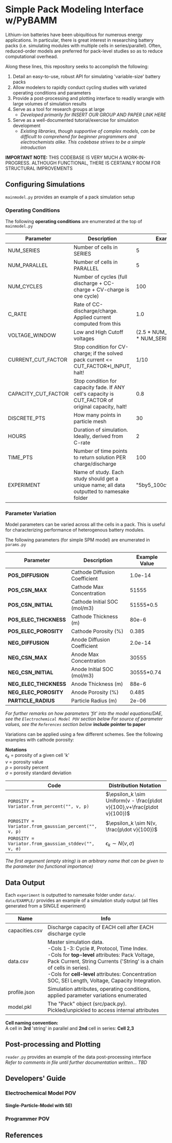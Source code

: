 # Simple Pack Modeling Interface w/PyBAMM

Lithium-ion batteries have been ubiquitious for numerous energy applications. In particular, there is great interest in researching battery packs (i.e. simulating modules with multiple cells in series/parallel). Often, reduced-order models are preferred for pack-level studies so as to reduce computational overhead.

Along these lines, this repository seeks to accomplish the following: 
1) Detail an easy-to-use, robust API for simulating 'variable-size' battery packs 
2) Allow modelers to rapidly conduct cycling studies with variated operating conditions and parameters
3) Provide a post-processing and plotting interface to readily wrangle with large volumes of simulation results
4) Serve as a tool for research groups at large
    - _Developed primarily for INSERT OUR GROUP AND PAPER LINK HERE_ 
5) Serve as a well-documented tutorial/exercise for simulation development
    - _Existing libraries, though supportive of complex models, can be difficult to comprehend for beginner programmers and electrochemists alike. This codebase strives to be a simple introduction_

**IMPORTANT NOTE:** THIS CODEBASE IS VERY MUCH A WORK-IN-PROGRESS. ALTHOUGH FUNCTIONAL, THERE IS CERTAINLY ROOM FOR STRUCTURAL IMPROVEMENTS 


## Configuring Simulations
`mainmodel.py` provides an example of a pack simulation setup

### Operating Conditions
The following **operating conditions** are enumerated at the top of `mainmodel.py`

| **Parameter**           | **Description**                                                                 | **Example**                                |
|-------------------------|---------------------------------------------------------------------------------|------------------------------------------|
| NUM_SERIES              | Number of cells in SERIES                                                       | 5                                      |
| NUM_PARALLEL            | Number of cells in PARALLEL                                                     | 5                                      |
| NUM_CYCLES              | Number of cycles (full discharge + CC-charge + CV-charge is one cycle)          | 100                                    |
| C_RATE                  | Rate of CC-discharge/charge. Applied current computed from this                 | 1.0                                   |
| VOLTAGE_WINDOW         | Low and High Cutoff voltages                                      | (2.5 * NUM_SERIES, 4.1 * NUM_SERIES)                         |
| CURRENT_CUT_FACTOR      | Stop condition for CV-charge; if the solved pack current <= CUT_FACTOR*I_INPUT, halt! | 1/10                                     |
| CAPACITY_CUT_FACTOR      | Stop condition for capacity fade. If ANY cell's capacity is CUT_FACTOR of original capacity, halt! | 0.8                                     |
| DISCRETE_PTS            | How many points in particle mesh                                                | 30                                       |
| HOURS                   | Duration of simulation. Ideally, derived from C-rate                            | 2                                        |
| TIME_PTS                | Number of time points to return solution PER charge/discharge                   | 100                                      |
| EXPERIMENT              | Name of study. Each study should get a unique name; all data outputted to namesake folder | "5by5_100cycles_const"          |


### Parameter Variation
Model parameters can be varied across all the cells in a pack. This is useful for characterizing performance of heterogenous battery modules.

The following parameters (for simple SPM model) are enumerated in `params.py`

| **Parameter**           | **Description**              | **Example Value** |
|-------------------------|------------------------------|-------------------|
| **POS_DIFFUSION**       | Cathode Diffusion Coefficient            | 1.0e-14           |
| **POS_CSN_MAX**         | Cathode Max Concentration     | 51555             |
| **POS_CSN_INITIAL**     | Cathode Initial SOC (mol/m3)        | 51555*0.5         |
| **POS_ELEC_THICKNESS**  | Cathode Thickness (m)          | 80e-6             |
| **POS_ELEC_POROSITY**   | Cathode Porosity  (%)           | 0.385             |
| **NEG_DIFFUSION**       | Anode Diffusion Coefficient              | 2.0e-14           |
| **NEG_CSN_MAX**         | Anode Max Concentration      | 30555             |
| **NEG_CSN_INITIAL**     | Anode Initial SOC (mol/m3)           | 30555*0.74        |
| **NEG_ELEC_THICKNESS**  | Anode Thickness (m)             | 88e-6             |
| **NEG_ELEC_POROSITY**   | Anode Porosity  (%)             | 0.485             |
| **PARTICLE_RADIUS**     | Particle Radius (m)             | 2e-06             |

_For further remarks on how parameters 'fit' into the model equations/DAE, see the `Electrochemical Model POV` section below_
_For source of parameter values, see the `References` section below_ **include pointer to paper**
 
Variations can be applied using a few different schemes. See the following examples with cathode porosity:

**Notations**  
$\epsilon_k$ = porosity of a given cell 'k'  
$v$ = porosity value  
$p$ = porosity percent  
$\sigma$ = porosity standard deviation

| **Code**                                                     | **Distribution Notation**                                        |
|--------------------------------------------------------------|--------------------------------------------------|
| `POROSITY = Variator.from_percent("", v, p)` | $\epsilon_k \sim Uniform(v - \frac{p\dot v}{100},v+\frac{p\dot v}{100})$ |
| `POROSITY = Variator.from_gaussian_percent("", v, p)` | $\epsilon_k \sim N(v, \frac{p\dot v}{100})$          |
| `POROSITY = Variator.from_gaussian_stddev("", v, σ)` | $\epsilon_k \sim N(v,σ)$                   |

_The first argument (empty string) is an arbitrary name that can be given to the parameter (no functional importance)_

## Data Output
Each `experiment` is outputted to namesake folder under `data/`.  
`data/EXAMPLE/` provides an example of a simulation study output (all files generated from a SINGLE experiment)

| Name          | Info                                                                                                 |
|---------------|------------------------------------------------------------------------------------------------------|
| capacities.csv| Discharge capacity of EACH cell after EACH discharge cycle                                         |
| data.csv      | Master simulation data. <br> -Cols 1-3: Cycle #, Protocol, Time Index. <br> -Cols for **top-level** attributes: Pack Voltage, Pack Current, String Currents ('String' is a chain of cells in series). <br> -Cols for **cell-level** attributes: Concentration SOC, SEI Length, Voltage, Capacity Integration. |
| profile.json  | Simulation attributes, operating conditions, applied parameter variations enumerated                 |
| model.pkl     | The "Pack" object (src/pack.py). Pickled/unpickled to access internal attributes                      |

**Cell naming convention:**  
A cell in **3rd** 'string' in parallel and **2nd** cell in series: **Cell 2,3**

## Post-processing and Plotting
`reader.py` provides an example of the data post-processing interface  
_Refer to comments in file until further documentation written... TBD_

## Developers' Guide

### Electrochemical Model POV 

#### Single-Particle-Model with SEI

### Programmer POV

## References


